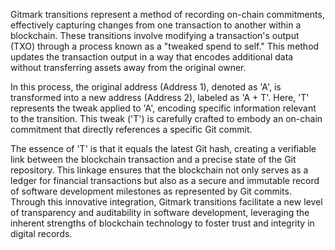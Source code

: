 Gitmark transitions represent a method of recording on-chain commitments, effectively capturing changes from one transaction to another within a blockchain. These transitions involve modifying a transaction's output (TXO) through a process known as a "tweaked spend to self." This method updates the transaction output in a way that encodes additional data without transferring assets away from the original owner.

In this process, the original address (Address 1), denoted as 'A', is transformed into a new address (Address 2), labeled as 'A + T'. Here, 'T' represents the tweak applied to 'A', encoding specific information relevant to the transition. This tweak ('T') is carefully crafted to embody an on-chain commitment that directly references a specific Git commit.

The essence of 'T' is that it equals the latest Git hash, creating a verifiable link between the blockchain transaction and a precise state of the Git repository. This linkage ensures that the blockchain not only serves as a ledger for financial transactions but also as a secure and immutable record of software development milestones as represented by Git commits. Through this innovative integration, Gitmark transitions facilitate a new level of transparency and auditability in software development, leveraging the inherent strengths of blockchain technology to foster trust and integrity in digital records.
